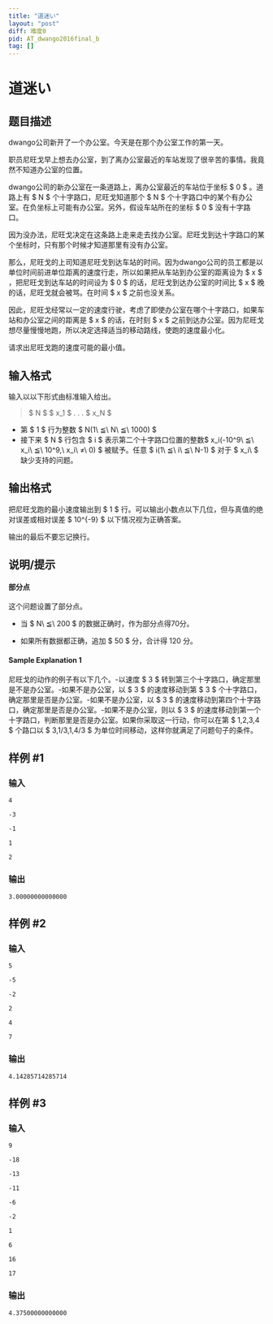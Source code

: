 ```yaml
---
title: "道迷い"
layout: "post"
diff: 难度0
pid: AT_dwango2016final_b
tag: []
---
```


# 道迷い

## 题目描述

[problemUrl]: https://atcoder.jp/contests/dwango2016-finals/tasks/dwango2016final_b

dwango公司新开了一个办公室。今天是在那个办公室工作的第一天。

职员尼旺戈早上想去办公室，到了离办公室最近的车站发现了很辛苦的事情。我竟然不知道办公室的位置。

dwango公司的新办公室在一条道路上，离办公室最近的车站位于坐标 $ 0 $ 。道路上有 $ N $ 个十字路口，尼旺戈知道那个 $ N $ 个十字路口中的某个有办公室。在负坐标上可能有办公室。另外，假设车站所在的坐标 $ 0 $ 没有十字路口。

因为没办法，尼旺戈决定在这条路上走来走去找办公室。尼旺戈到达十字路口的某个坐标时，只有那个时候才知道那里有没有办公室。

那么，尼旺戈的上司知道尼旺戈到达车站的时间。因为dwango公司的员工都是以单位时间前进单位距离的速度行走，所以如果把从车站到办公室的距离设为 $ x $ ，把尼旺戈到达车站的时间设为 $ 0 $ 的话，尼旺戈到达办公室的时间比 $ x $ 晚的话，尼旺戈就会被骂。在时间 $ x $ 之前也没关系。

因此，尼旺戈经常以一定的速度行驶，考虑了即使办公室在哪个十字路口，如果车站和办公室之间的距离是 $ x $ 的话，在时刻 $ x $ 之前到达办公室。因为尼旺戈想尽量慢慢地跑，所以决定选择适当的移动路线，使跑的速度最小化。

请求出尼旺戈跑的速度可能的最小值。

## 输入格式

输入以以下形式由标准输入给出。

> $ N $ $ x_1 $ . . . $ x_N $

- 第 $ 1 $ 行为整数 $ N(1\ ≦\ N\ ≦\ 1000) $ 
- 接下来 $ N $ 行包含 $ i $ 表示第二个十字路口位置的整数$ x_i(-10^9\ ≦\ x_i\ ≦\ 10^9,\ x_i\ ≠\ 0) $ 被赋予。任意 $ i(1\ ≦\ i\ ≦\ N-1) $ 对于 $ x_i\  $ 缺少支持的问题。

## 输出格式

把尼旺戈跑的最小速度输出到 $ 1 $ 行。可以输出小数点以下几位，但与真值的绝对误差或相对误差 $ 10^{-9} $ 以下情况视为正确答案。

输出的最后不要忘记换行。

## 说明/提示

#### 部分点

这个问题设置了部分点。

- 当 $ N\ ≦\ 200 $ 的数据正确时，作为部分点得70分。

- 如果所有数据都正确，追加 $ 50 $ 分，合计得 $120$ 分。

#### Sample Explanation 1

尼旺戈的动作的例子有以下几个。-以速度 $ 3 $ 转到第三个十字路口，确定那里是不是办公室。-如果不是办公室，以 $ 3 $ 的速度移动到第 $ 3 $ 个十字路口，确定那里是否是办公室。-如果不是办公室，以 $ 3 $ 的速度移动到第四个十字路口，确定那里是否是办公室。-如果不是办公室，则以 $ 3 $ 的速度移动到第一个十字路口，判断那里是否是办公室。如果你采取这一行动，你可以在第 $ 1,2,3,4 $ 个路口以 $ 3,1/3,1,4/3 $ 为单位时间移动，这样你就满足了问题句子的条件。

## 样例 #1

### 输入

```
4
-3
-1
1
2
```

### 输出

```
3.00000000000000
```

## 样例 #2

### 输入

```
5
-5
-2
2
4
7
```

### 输出

```
4.14285714285714
```

## 样例 #3

### 输入

```
9
-18
-13
-11
-6
-2
1
6
16
17
```

### 输出

```
4.37500000000000
```

